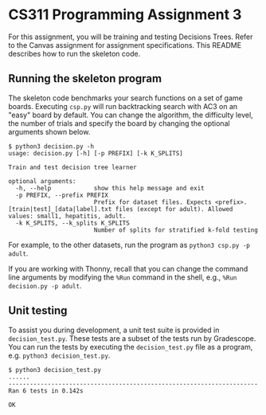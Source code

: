 # CS311 Programming Assignment 3

For this assignment, you will be training and testing Decisions Trees. Refer to the Canvas assignment for assignment specifications. This README describes how to run the skeleton code.

## Running the skeleton program

The skeleton code benchmarks your search functions on a set of game boards. Executing `csp.py` will run backtracking search with AC3 on an "easy" board by default.  You can change the algorithm, the difficulty level, the number of trials and specify the board by changing the optional arguments shown below.

```
$ python3 decision.py -h
usage: decision.py [-h] [-p PREFIX] [-k K_SPLITS]

Train and test decision tree learner

optional arguments:
  -h, --help            show this help message and exit
  -p PREFIX, --prefix PREFIX
                        Prefix for dataset files. Expects <prefix>.[train|test]_[data|label].txt files (except for adult). Allowed values: small1, hepatitis, adult.
  -k K_SPLITS, --k_splits K_SPLITS
                        Number of splits for stratified k-fold testing
```

For example, to the other datasets, run the program as `python3 csp.py -p adult`.

If you are working with Thonny, recall that you can change the command line arguments by modifying the `%Run` command in the shell, e.g., `%Run decision.py -p adult`.

## Unit testing

To assist you during development, a unit test suite is provided in `decision_test.py`. These tests are a subset of the tests run by Gradescope. You can run the tests by executing the `decision_test.py` file as a program, e.g. `python3 decision_test.py`. 

```
$ python3 decision_test.py
......
----------------------------------------------------------------------
Ran 6 tests in 0.142s

OK
```
